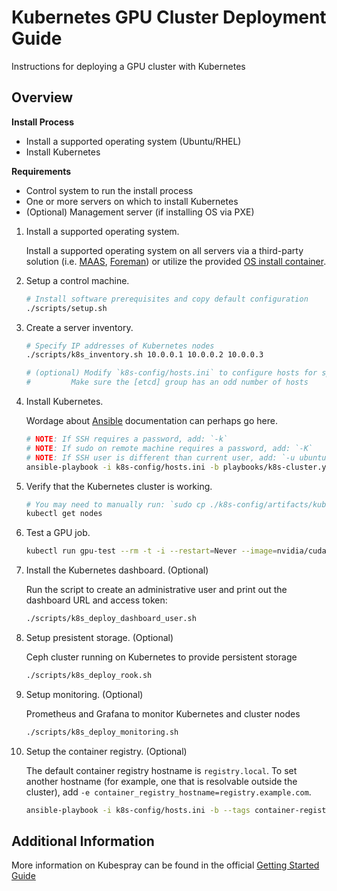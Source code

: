 Kubernetes GPU Cluster Deployment Guide
===

Instructions for deploying a GPU cluster with Kubernetes

## Overview

**Install Process**

  * Install a supported operating system (Ubuntu/RHEL)
  * Install Kubernetes

**Requirements**

  * Control system to run the install process
  * One or more servers on which to install Kubernetes
  * (Optional) Management server (if installing OS via PXE)

1. Install a supported operating system.

   Install a supported operating system on all servers via a third-party solution 
   (i.e. [MAAS](https://maas.io/), [Foreman](https://www.theforeman.org/)) or 
   utilize the provided [OS install container](PXE.md).

2. Setup a control machine.

   ```sh
   # Install software prerequisites and copy default configuration
   ./scripts/setup.sh
   ```

3. Create a server inventory.

   ```sh
   # Specify IP addresses of Kubernetes nodes
   ./scripts/k8s_inventory.sh 10.0.0.1 10.0.0.2 10.0.0.3

   # (optional) Modify `k8s-config/hosts.ini` to configure hosts for specific roles
   # 	     Make sure the [etcd] group has an odd number of hosts
   ```

4. Install Kubernetes.

   Wordage about [Ansible](ANSIBLE.md) documentation can perhaps go here.

   ```sh
   # NOTE: If SSH requires a password, add: `-k`
   # NOTE: If sudo on remote machine requires a password, add: `-K`
   # NOTE: If SSH user is different than current user, add: `-u ubuntu`
   ansible-playbook -i k8s-config/hosts.ini -b playbooks/k8s-cluster.yml
   ```

5. Verify that the Kubernetes cluster is working.

   ```sh
   # You may need to manually run: `sudo cp ./k8s-config/artifacts/kubectl /usr/local/bin`
   kubectl get nodes
   ```

6. Test a GPU job.

   ```sh
   kubectl run gpu-test --rm -t -i --restart=Never --image=nvidia/cuda --limits=nvidia.com/gpu=1 -- nvidia-smi
   ```

7. Install the Kubernetes dashboard. (Optional)

   Run the script to create an administrative user and print out the dashboard URL and access token:

   ```sh
   ./scripts/k8s_deploy_dashboard_user.sh
   ```

8. Setup presistent storage. (Optional)

   Ceph cluster running on Kubernetes to provide persistent storage

   ```sh
   ./scripts/k8s_deploy_rook.sh
   ```

9. Setup monitoring. (Optional)

   Prometheus and Grafana to monitor Kubernetes and cluster nodes

   ```sh
   ./scripts/k8s_deploy_monitoring.sh
   ```

10. Setup the container registry. (Optional)

    The default container registry hostname is `registry.local`. To set another hostname (for example,
    one that is resolvable outside the cluster), add `-e container_registry_hostname=registry.example.com`.

    ```sh
    ansible-playbook -i k8s-config/hosts.ini -b --tags container-registry playbooks/k8s-services.yml
    ```

## Additional Information

More information on Kubespray can be found in the official [Getting Started Guide](https://github.com/kubernetes-sigs/kubespray/blob/master/docs/getting-started.md)


